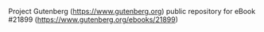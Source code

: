 Project Gutenberg (https://www.gutenberg.org) public repository for eBook #21899 (https://www.gutenberg.org/ebooks/21899)
